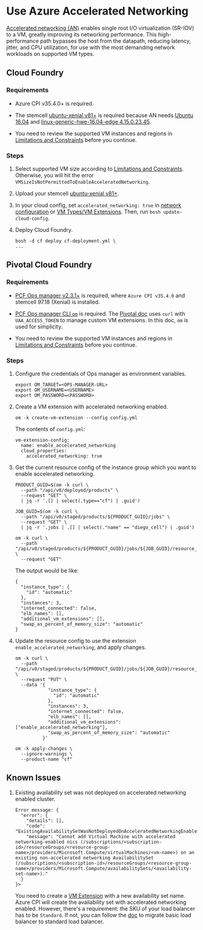 # Use Azure Accelerated Networking

[Accelerated networking (AN)](https://docs.microsoft.com/en-us/azure/virtual-network/create-vm-accelerated-networking-cli) enables single root I/O virtualization (SR-IOV) to a VM, greatly improving its networking performance. This high-performance path bypasses the host from the datapath, reducing latency, jitter, and CPU utilization, for use with the most demanding network workloads on supported VM types. 

## Cloud Foundry

### Requirements

* Azure CPI v35.4.0+ is required.

* The stemcell [ubuntu-xenial v81+](http://bosh.io/stemcells/bosh-azure-hyperv-ubuntu-xenial-go_agent) is required because AN needs [Ubuntu 16.04](https://docs.microsoft.com/en-us/azure/virtual-network/create-vm-accelerated-networking-cli#supported-operating-systems) and [linux-generic-hwe-16.04-edge 4.15.0.23.45](https://github.com/cloudfoundry/bosh-linux-stemcell-builder/issues/47).

* You need to review the supported VM instances and regions in [Limitations and Constraints](https://docs.microsoft.com/en-us/azure/virtual-network/create-vm-accelerated-networking-cli#limitations-and-constraints) before you continue.

### Steps

1. Select supported VM size according to [Limitations and Constraints](https://docs.microsoft.com/en-us/azure/virtual-network/create-vm-accelerated-networking-cli#limitations-and-constraints). Otherwise, you will hit the error `VMSizeIsNotPermittedToEnableAcceleratedNetworking`.

1. Upload your stemcell [ubuntu-xenial v81+](http://bosh.io/stemcells/bosh-azure-hyperv-ubuntu-xenial-go_agent).

1. In your cloud config, set `accelerated_networking: true` in [network configuration](http://bosh.io/docs/azure-cpi/#dynamic-network-or-manual-network) or [VM Types/VM Extensions](http://bosh.io/docs/azure-cpi/#resource-pools). Then, run `bosh update-cloud-config`.

1. Deploy Cloud Foundry.

    ```
    bosh -d cf deploy cf-deployment.yml \
    ...
    ```

## Pivotal Cloud Foundry

### Requirements

* [PCF Ops manager v2.3.1+](https://docs.pivotal.io/pivotalcf/2-3/pcf-release-notes/opsmanager-rn.html#2-3-1) is required, where `Azure CPI v35.4.0` and stemcell 97.18 (Xenial) is installed.

* [PCF Ops manager CLI `om`](https://github.com/pivotal-cf/om) is required. The [Pivotal doc](https://docs.pivotal.io/pivotalcf/2-3/customizing/custom-vm-extensions.html) uses `curl` with `UAA_ACCESS_TOKEN` to manage custom VM extensions. In this doc, `om` is used for simplicity.

* You need to review the supported VM instances and regions in [Limitations and Constraints](https://docs.microsoft.com/en-us/azure/virtual-network/create-vm-accelerated-networking-cli#limitations-and-constraints) before you continue.

### Steps

1. Configure the credentials of Ops manager as environment variables.

    ```
    export OM_TARGET=<OPS-MANAGER-URL>
    export OM_USERNAME=<USERNAME>
    export OM_PASSWORD=<PASSWORD>
    ```

1. Create a VM extension with accelerated networking enabled.


    ```
    om -k create-vm-extension --config config.yml
    ```

    The contents of `config.yml`:

    ```
    vm-extension-config:
      name: enable_accelerated_networking
      cloud_properties:
        accelerated_networking: true
    ```

1. Get the current resource config of the instance group which you want to enable accelerated networking.

    ```
    PRODUCT_GUID=$(om -k curl \
      --path "/api/v0/deployed/products" \
      --request "GET" \
      | jq -r '.[] | select(.type=="cf") | .guid')

    JOB_GUID=$(om -k curl \
      --path "/api/v0/staged/products/${PRODUCT_GUID}/jobs" \
      --request "GET" \
      | jq -r '.jobs | .[] | select(."name" == "diego_cell") | .guid')

    om -k curl \
      --path "/api/v0/staged/products/${PRODUCT_GUID}/jobs/${JOB_GUID}/resource_config" \
      --request "GET"
    ```

    The output would be like:

    ```
    {
      "instance_type": {
        "id": "automatic"
      },
      "instances": 3,
      "internet_connected": false,
      "elb_names": [],
      "additional_vm_extensions": [],
      "swap_as_percent_of_memory_size": "automatic"
    }
    ```

1. Update the resource config to use the extension `enable_accelerated_networking`, and apply changes.

    ```
    om -k curl \
      --path "/api/v0/staged/products/${PRODUCT_GUID}/jobs/${JOB_GUID}/resource_config" \
      --request "PUT" \
      --data '{
                "instance_type": {
                  "id": "automatic"
                },
                "instances": 3,
                "internet_connected": false,
                "elb_names": [],
                "additional_vm_extensions": ["enable_accelerated_networking"],
                "swap_as_percent_of_memory_size": "automatic"
              }'
    
    om -k apply-changes \
      --ignore-warnings \
      --product-name "cf"
    ```

## Known Issues

1. Existing availability set was not deployed on accelerated networking enabled cluster.

    ```
    Error message: {
      "error": {
        "details": [],
        "code": "ExistingAvailabilitySetWasNotDeployedOnAcceleratedNetworkingEnabledCluster",
        "message": "Cannot add Virtual Machine with accelerated networking-enabled nics (/subscriptions/<subscription-id>/resourceGroups/<resource-group-name>/providers/Microsoft.Compute/virtualMachines/<vm-name>) on an existing non-accelerated networking AvailabilitySet (/subscriptions/<subscription-id>/resourceGroups/<resource-group-name>/providers/Microsoft.Compute/availabilitySets/<availability-set-name>)."
      }
    }>
    ```

     You need to create a [VM Extension](http://bosh.io/docs/azure-cpi/#resource-pools) with a new availability set name. Azure CPI will create the availability set with accelerated networking enabled. However, there's a requirement: the SKU of your load balancer has to be `Standard`. If not, you can follow the [doc](../migrate-basic-lb-to-standard-lb/) to migrate basic load balancer to standard load balancer.

